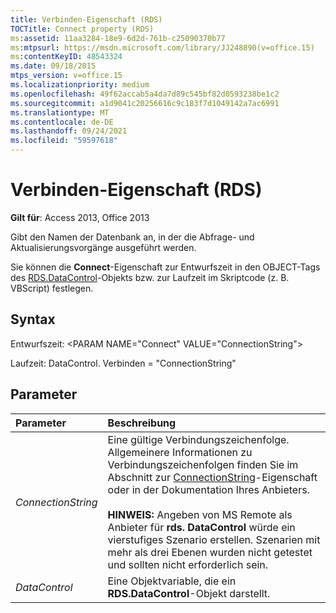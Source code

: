 ```yaml
---
title: Verbinden-Eigenschaft (RDS)
TOCTitle: Connect property (RDS)
ms:assetid: 11aa3284-18e9-6d2d-761b-c25090370b77
ms:mtpsurl: https://msdn.microsoft.com/library/JJ248890(v=office.15)
ms:contentKeyID: 48543324
ms.date: 09/18/2015
mtps_version: v=office.15
ms.localizationpriority: medium
ms.openlocfilehash: 49f62accab5a4da7d89c545bf82d0593238be1c2
ms.sourcegitcommit: a1d9041c20256616c9c183f7d1049142a7ac6991
ms.translationtype: MT
ms.contentlocale: de-DE
ms.lasthandoff: 09/24/2021
ms.locfileid: "59597618"
---
```

# <a name="connect-property-rds"></a>Verbinden-Eigenschaft (RDS)

**Gilt für**: Access 2013, Office 2013

Gibt den Namen der Datenbank an, in der die Abfrage- und Aktualisierungsvorgänge ausgeführt werden.

Sie können die **Connect**-Eigenschaft zur Entwurfszeit in den OBJECT-Tags des [RDS.DataControl](datacontrol-object-rds.md)-Objekts bzw. zur Laufzeit im Skriptcode (z. B. VBScript) festlegen.

## <a name="syntax"></a>Syntax

Entwurfszeit: \<PARAM NAME="Connect" VALUE="ConnectionString"\>

Laufzeit: DataControl. Verbinden = "ConnectionString"

## <a name="parameters"></a>Parameter

|Parameter|Beschreibung|
|:--------|:----------|
|*ConnectionString* |Eine gültige Verbindungszeichenfolge. Allgemeinere Informationen zu Verbindungszeichenfolgen finden Sie im Abschnitt zur [ConnectionString](connectionstring-property-ado.md)-Eigenschaft oder in der Dokumentation Ihres Anbieters.<br/><br/>**HINWEIS:** Angeben von MS Remote als Anbieter für **rds. DataControl** würde ein vierstufiges Szenario erstellen. Szenarien mit mehr als drei Ebenen wurden nicht getestet und sollten nicht erforderlich sein.|
|*DataControl* |Eine Objektvariable, die ein **RDS.DataControl**-Objekt darstellt.|

